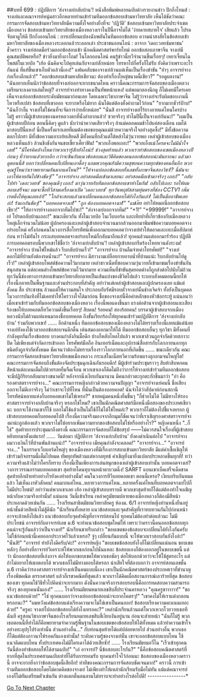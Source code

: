 ##บทที่ 699 : ปฏิบัติการ ‘ส่งจางเย่กลับบ้าน’!
หนังสือพิมพ์หลายฉบับต่างรายงานข่าว
ปักกิ่งไทมส์ : จางเย่และคณาจารย์หนุ่มสาวอีกหลายท่านเข้าร่วมทีมออกข้อสอบเข้ามหาวิทยาลัย เห็นได้ชัดว่าคณะกรรมการจัดสอบเข้ามหาวิทยาลัยมีความตั้งใจอย่างยิ่งที่จะ ‘ปฏิวัติ’ ข้อสอบเข้ามหาวิทยาลัยประจำเขตเมืองหลวง ข้อสอบเข้ามหาวิทยาลัยของเมืองหลวงเราในปีนี้อาจไม่ได้ ‘ง่ายดายสบายใจ’ เสียแล้ว โปรดจับตาดูให้ดี
ปักกิ่งออนไลน์ : การเปลี่ยนแปลงฉับพลันในทีมออกข้อสอบ ความน่าสงสัยในข้อสอบเข้ามหาวิทยาลัยของเมืองหลวงระลอกแล้วระลอกเล่า
ประชาชนออนไลน์ : ลาจาก ‘เดอะวอยซ์มหาชน’ ชั่วคราว จางเย่สอดมือร่วมออกข้อสอบเข้า นักคณิตศาสตร์พาร์ทไทม์ ออกข้อสอบภาษาจีน จางเย่มีคุณสมบัติพอหรือ?
ข่าวยิ่งมายิ่งถาโถม!
ในโลกออนไลน์ คนรู้ข่าวนี้ทวีจำนวนขึ้นเรื่อยๆ!
เหยาเจี้ยนไฉโพสต์ในเวยป๋อ "เฮ้อ ฉันคิดจะไปคุยเล่นกับจางเย่สักหน่อย โทรหาไปกี่ครั้งก็ไม่รับ ยังคิดว่าเพราะอะไรกันแน่ ที่แท้ขึ้นเขาเก็บตัวแล้วนี่เอง!"
แฟนคลับของจางเย่ล้วนแต่เห็นเป็นเรื่องขำขัน
"ฮ่าๆ อาจารย์จางก่อเรื่องอีกแล้ว!"
"ออกข้อสอบเข้ามหาลัยเชียวนะ ต้องทำเรื่องใหญ่ขนาดนี้เชียว?"
"รอดูผลงาน!"
"ฉันอยากเห็นนักว่าข้อสอบที่จางเย่ออกจะยากขนาดไหน คราวนี้คณะกรรมการจัดสอบของเมืองหลวงเตรียมจะลงดาบเล่มใหญ่? อาจารย์จางท่าทางคงเป็นทัพหน้าแหง! แต่พอมาลองนึกดู ก็ไม่เคยมีใครเคยเห็นจางเย่ออกข้อสอบระดับมัธยมมาก่อนเลย โดยเฉพาะวิชาภาษาจีน ไม่รู้ว่าจางเย่จะรับผิดชอบงานนี้ไหวหรือเปล่า ข้อสอบที่เขาออก จะยากหรือไม่ยาก ฉันได้แต่ต้องตั้งคำถามไว้ก่อน"
"ยากมากชัวร์ป้าบ!"
"ฉันก็ว่างั้น จางเย่ไม่ใช่คนที่จะจัดการง่ายสักหน่อย"
"นั่นสิ อาจารย์จางเย่ไร้ยางอายแค่ไหนใครบ้างไม่รู้ คราวนี้ผู้เข้าสอบของนครหลวงตกที่นั่งลำบากแล้ว! ซวยจริงๆ ทำไมปีนี้เป็นจางเย่กันนะ!"
"ผมเป็นผู้เข้าสอบปีก่อน ตอนนี้คิดๆ ดูแล้ว นับว่าน่าหวาดเสียวจริงๆ ถ้าแม่คลอดผมช้าไปแค่สองเดือน ผมได้มาสอบปีนี้แหง! นี่เป็นครั้งแรกเลยที่ผมต้องขอขอบคุณแม่ด้วยความจริงใจอย่างสุดซึ้ง!"
มีทั้งข้อความตลกโปกฮา
มีทั้งข้อความเยาะเย้ยเสียดสี
มีทั้งคนที่กลัวแต่ใต้หล้าไม่วุ่นวายพอ
เหล่าผู้เข้าสอบของเมืองหลวงเห็นแล้ว ล้วนชิงชังกันจนขบเขี้ยวเคี้ยวฟัน!
"พวกเอ็งพอเถอะ!"
"พวกเอ็งแม่*โครตจะไม่มีน้ำใจเลย!"
"มีใครคิดบ้่างไหมว่าพวกเรารู้สึกยังไงน่ะ! ช่วงสุดท้ายแล้ว พวกเราทำข้อสอบของเขตเมืองหลวงปีก่อนๆ ที่ว่ายากแล้วยากอีก กว่าจะชินกับแนวข้อสอบและวิธีคิดของคนออกข้อสอบน่ะมันยากนะ แล้วมาดูตอนนี้สิ บอกว่าเปลี่ยนคนก็เปลี่ยนเอาดื้อๆ แถมพวกคุณยังมีความสุขบนความทุกข์ของคนอื่นอีก พวกคุณรู้ไหมว่าเราพยายามกันมากแค่ไหน?"
"ให้จางเย่ออกข้อสอบทั้งเลขทั้งภาษาจีนสองวิชา!? นี่มันจะเอาให้ตายกันไปข้างชัดๆ!"
"อาจารย์จาง อย่าสอดมือเข้ามาเลยนะ อย่าสอดมือเข้ามาจริงๆ เถอะ!"
"กลับไปทำ ‘เดอะวอยซ์’ ของคุณดีๆ เถอะ! มาวุ่นวายกับทีมออกข้อสอบเขาทำไมกัน! กลับไปเถอะ รอให้ผมสอบเสร็จนะ ผมจะซื้อทีวีสามเครื่องมาเปิด ‘เดอะวอยซ์’ ทุกวันพฤหัสสามทุ่มตรงที่ช่อง CCTV1 เพิ่มเรตติ้งให้คุณเลยเอ้า!"
"ใกล้จะสอบแล้วมาเปลี่ยนคนออกข้อสอบได้ยังไงกันเล่า! ไม่เป็นมืออาชีพเลยอ่ะ! รังแกกันชัดๆ!"
"บอยคอตจางเย่!"
"ถูก ต้องบอยคอตจางเย่!"
"แม่*เอ๊ย อย่าให้หมอนี่ออกข้อสอบเชียว!"
"ให้อาจารย์จางออกจากทีมไปซะ!"
"ส่งจางเย่ออกจากทีม!"
“+1!”
“+99999!”
"อาจารย์จางเย่ โปรดกลับบ้านเถอะ!"
ขณะเดียวกัน ทั้งในเวยป๋อ ในเว็บบอร์ด และเทียปาที่เกี่ยวข้องกับเมืองหลวงใหญ่เล็กจำนวนไม่น้อย ผู้ปกครองและเหล่าผู้เข้าสอบจำนวนมากล้วนออกมาพิมพ์ข้อความบอยคอตจางเย่รอบใหม่ ครั้งก่อนคนในวงการสื่อโทรทัศน์เพิ่งออกมาบอยคอตว่าจางเย่ทำให้ตลาดเละเทะเมื่อสัปดาห์ก่อน ทว่าไม่ทันไร กระแสบอยคอตจางเย่รอบใหม่ก็กลับมาอีกแล้ว! ทุกคนล้วนแต่ออกมาร่ำร้อง ปฏิบัติการบอยคอตรอบนี้พวกเขาใช้ชื่อว่า ‘ส่งจางเย่กลับบ้าน’!
เหล่าผู้เข้าสอบกรีดร้องโหยหวนดังระงม!
"อาจารย์จาง บ้านไฟไหม้แล้ว รีบกลับบ้านเร็ว!"
"อาจารย์จาง บ้านลืมจ่ายค่าโทรศัพท์!"
"จางเย่ ดอกไม้ที่บ้านยังต้องรดน้ำนะ!"
"อาจารย์จาง มีสาวงามเปลือยกายอาบน้ำที่บ้านแน่ะ รีบกลับบ้านไปดูเร็ว!"
เหล่าผู้เข้าสอบโพสต์ข้อความไว้มากมาย เหล่าชาวเน็ตที่ชอบความวุ่นวายก็เข้ามาชมเรื่องขำขันกันสนุกสนาน แต่ละคนต่างโพสต์ข้อความไว้มากมาย ความเห็นที่ขำขันสุดยอดต่างก็ถูกส่งต่อไปนับไม่ถ้วน
ทุกวันนี้ช่องทางการสอบเข้ามหาวิทยาลัยกลายเป็นเส้นแบ่งของชีวิตไปแล้ว ระบอบสังคมตอนนี้ยกให้เรื่องนี้กลายเป็นพื้นฐานและส่วนประกอบที่สำคัญ อย่าว่าแต่เหล่าผู้เข้าสอบและผู้ปกครองเลย แม้แต่สังคม สื่อ ประชาชน ล้วนแต่ให้ความสนใจ ประกอบกับรัศมีรอบตัวจางเย่นั้นช่างเจิดจ้า ทั้งยังเป็นบุคคลในวงการบันเทิงที่ไม่เคยทำให้ใครวางใจได้มาก่อน ชื่อของจางเย่นี้คือคำหลักของหัวข้อกระทู้ แน่นอนว่า เมื่อเขาเข้าร่วมกับทีมออกข้อสอบของเมืองหลวง เรื่องนี้พอแดงขึ้นมา แรงต่อต้านจากผู้เข้าสอบและเสียงร้องขอให้บอยคอตก็ทวีความดังขึ้นเรื่อยๆ!
สิบคน!
ร้อยคน!
สองร้อยคน!
บรรดาผู้เข้าสอบจากเมืองหลวงนับไม่ถ้วนแห่แหนมาลงชื่อบอยคอต ถึงขั้นเรียกร้องให้ทุกคนเข้าร่วมปฏิบัติการ ‘ส่งจางเย่กลับบ้าน’ ร่วมกับพวกเขา!
……
อีกด้านหนึ่ง
ทีมออกข้อสอบของเมืองหลวงไม่ได้ทราบเรื่องนี้เลยแม้แต่น้อย
จางเย่ยังคงใช้เวลาออกข้อสอบจนดึกดื่น เค้นสมองออกมาให้ได้
ทีมออกข้อสอบอื่นๆ ทุกวิชา มีทั้งคนที่กำลังคุยกันเรื่องข้อสอบ บางคนกำลังกินมื้อดึก บ้างก็หลับไหลไปแล้ว พวกเขาล้วนถูกจำกัดด้วยสภาวะปิด ไม่เพียงแต่จำกัดการเข้าออก โทรศัพท์มือถือ อินเทอร์เน็ตและอุปกรณ์สื่อสารกับโลกภายนอกทุกชนิดยังถูกจำกัดทั้งหมด ชัดเจนว่าต้องไม่ทราบเรื่องราวโลกภายนอกที่เกิดขึ้น
……
ขณะเดียวกัน
คณะกรรมการจัดสอบเข้ามหาวิทยาลัยเขตเมืองหลวง
กระแสในเน็ตทวีความร้อนแรงลุกลามจนใหญ่โต!
คณะกรรมการจัดสอบถึงขั้นต้องจัดประชุมฉุกเฉินกันรอบดึก! มีผู้เข้าร่วมประชุมราวๆ สิบห้าสิบหกคน สีหน้าแต่ละคนเต็มไปด้วยรอยยิ้มจืดเจื่อน พวกเขาเองก็คิดไม่ถึงว่าการให้จางเย่เข้าร่วมทีมออกข้อสอบจะมีปฏิกิริยากลับมาแรงขนาดนี้!
หลังจากนิ่งเงียบกันมานาน มีคนกล่าวตะกุกตะกักขึ้นมาว่า "อ่า คือ รองศาสตราจารย์จาง..."
คณะกรรมการหญิงกล่าวด้วยความจนปัญญา "อาจารย์จางเย่คนนี้ ชื่อเสียงออกจะไม่ดีเอาจริงๆ ไม่ว่าเขาจะไปที่ไหน ที่นั่นเป็นต้องบอยคอต! ฉันจำได้ว่าสัปดาห์ก่อนสถานีโทรทัศน์หลายแห่งก็บอยคอตเขาไม่ใช่เหรอ?"
ชายหนุ่มคนหนึ่งยิ้มขื่นๆ "ก็ช่วยไม่ได้ ไม่มีทางให้รองศาสตราจารย์จางกลับบ้านจริงๆ หรอกใช่ไหม? เขาเป็นนักคณิตศาสตร์มือหนึ่งมือสองของประเทศเชียวนะ บอกจะใช้งานเขาก็ใช้ บอกไม่ใช้แล้วเป็นไม่ใช้ก็ไม่ได้ใช่ไหมล่ะ? พวกเราก็ไม่ต้องไปชี้แจงหรอก ผู้เข้าสอบบอยคอตก็บอยคอตไปสิ เรื่องนี้ความจริงมองจากอีกมุมก็ชัดเจนว่าที่เราเชิญรองศาสตราจารย์จางมาน่ะถูกต้องแล้ว พวกเราไม่ใช่อยากเพิ่มความยากของข้อสอบไม่ใช่หรืออย่างไร?"
หญิงคนหนึ่ง "..ก็ใช่"
สุดท้ายการประชุมมาถึงตรงนี้ คณะกรรมการจัดสอบก็ได้ข้อสรุป ——ไม่ควรสนใจเรื่องที่ผู้เข้าสอบหยิบยกมาตั้งแต่แรก!
……
วันต่อมา
ปฏิบัติการ ‘ส่งจางเย่กลับบ้าน’ ยังคงดำเนินต่อไป
"อาจารย์จาง ผมวางเงินไว้ที่บ้านพันล้านแน่ะ!"
"อาจารย์จาง เมียคุณกำลังจะคลอด!"
"อาจารย์จาง..."
"อาจารย์จาง..."
ในบรรดาเว็บบอร์ดใหญ่ๆ ของเมืองหลวงที่มีเรื่องการสอบเข้ามหาวิทยาลัย มีแต่คำเชื้อเชิญให้เข้าร่วมกิจกรรมนี้เต็มไปหมด ทัพทุกทัพล้วนแต่หากลยุทธ์ คำเชิญยิ่งมายิ่งแปลกประหลาดขึ้นทุกที!
ทว่า ความจริงแล้วไม่ว่าใครก็ทราบ เรื่องนี้เป็นเพียงการเล่นสนุกของเหล่าผู้เข้าสอบเท่านั้น บอยคอตจางเย่? วงการวรรณกรรมบอยคอตเขา สุดท้ายโดนทุบจนหน้าตาบวมฉึ่ง! SARFT แบนเขาเบ็ดเสร็จเด็ดขาด สุดท้ายอีกฝ่ายทำอย่างไรยังคงทำอย่างนั้น! คนในวงการทีวีบอยคอตเขา ตอนนี้เหรอ? เงียบกริบกันหมดแล้ว ไม่เห็นเงาหัวสักคน! คนมากแค่ไหน..หลายวงการแค่ไหน..หลายครั้งแค่ไหนที่บอยคอตจางเย่ไปก็ไม่มีประโยชน์! อย่าว่าแต่พวกเขาเลย เฮ้อ เหล่าผู้เข้าสอบทราบดี พวกเขาสุดท้ายก็ได้แต่ต้องทำใจเผชิญหน้ากับความจริงเท่านั้น!
แน่นอน วันนี้เข้าเรียน เหล่าครูมัธยมปลายของเมืองหลวงก็ต้องมีสีหน้าประหลาดด้วยเช่นกัน
……
โรงเรียนสาธิตมัธยมวิทยาลัยครู
ห้องม. 6/1
อาจารย์หญิงท่านหนึ่งยืนอยู่หน้าชั้นด้วยสีหน้าไม่สู้ดีนัก "นักเรียนทั้งหลาย แนวข้อสอบและจุดสำคัญที่เราทบทวนกันไปก่อนหน้า อาจจะล้าหลังไปแล้ว แนวข้อสอบกับจุดสำคัญที่อาจารย์สอนไป ทุกคนไม่ต้องทำต่อแล้วนะ ไม่มีประโยชน์ อาจารย์กับอาจารย์เลข ม.6 จะทำแนวข้อสอบชุดใหม่ให้ เพราะว่าคราวนี้คนออกข้อสอบทุกคนน่าจะรู้กันแล้วว่าเป็นจางเย่!"
นักเรียนชายรีบกล่าว "ขอบเขตของข้อสอบจะเปลี่ยนได้ยังไงกันครับ ไม่ใช่ก่อนหน้านี้เคยออกประกาศไว้แล้วเหรอ? จู่ๆ เปลี่ยนกันแบบนี้ จะให้พวกเราสอบกันยังไงอ่ะ!"
"นั่นสิ!"
"อาจารย์ ทำยังไงดีครับ/ค่ะ!"
อาจารย์หญิง "ขอบเขตข้อสอบยังไงก็ไม่เปลี่ยนแน่นอน ขอบเขตหลักๆ ก็อย่างที่อาจารย์วิเคราะห์ให้พวกเธอก่อนไปนั่นแหละ ข้อสอบเองก็ต้องออกอยู่ในขอบเขตนี้ แต่ว่า นักออกข้อสอบที่เก่งกาจ ต่อให้บอกขอบเขตให้พวกเธอชัดๆ ต่อให้บอกด้วยว่าจะให้ใช้สูตรอะไร แต่ถ้าไม่อยากให้เธอตอบได้ พวกเธอก็ไม่มีทางตอบได้หรอก น่าเสียใจที่ต้องบอกว่า อาจารย์สอนเลขชั้น ม.6 เราคิดว่ารองศาสตราจารย์จางเย่เป็นคนแบบนี้เอง เขาเป็นนักคณิตศาสตร์ของประเทศเราที่ชำนาญเรื่องพีชคณิต ตรรกศาสตร์ แล้วก็เรขาคณิตที่สุดแล้ว พวกเราได้คิดเผื่อสถานการณ์เลวร้ายที่สุด ข้อสอบของเขา ทุกคนใช้วิธีทั่วไปคิดน่าจะยากมาก ดังนั้นความจริงการสอบรอบนี้คือการทดสอบความสามารถจริงๆ ของทุกคนนั่นเอง!"
……
โรงเรียนมัธยมหมายเลขสิบสี่ประจำนครหลวง
"คุณครูขาาาาาา!"
"ขอแนวข้อสอบด้วย!"
"ใช่ ทุกคนบอกว่าจางเย่ออกข้อสอบน่าจะยากโคตรๆ!"
"เขาคงไม่ให้เราแต่งกลอนหรอกนะ?"
"ผมหวังแค่ข้อสอบแต่งเรียงความจะไม่ใช่เขาเป็นคนออก! ข้อสอบเรียงความคะแนนเยอะด้วย!"
"ครูคะ จางเย่ไปออกข้อสอบได้ยังไงเหรอคะ?"
เหล่านักเรียนล้วนแต่โหวกเหวกโวยวายเธอทีฉันที
ครูสอนวิชาภาษาจีนของโรงเรียนหมายเลขสิบสี่เงียบงันอยู่นาน ก่อนจะส่ายหน้า "ฉันก็ไม่รู้ พวกเธอตอนนี้ที่ทำได้ก็คือพยายามจำความรู้พื้นฐานในขอบเขตของข้อสอบให้ได้ทั้งหมด แล้วทำความเข้าใจอย่างทะลุปรุโปร่งเท่านั้น ส่วนอย่างอื่น..." กับท่อนสุดท้ายได้แต่ปล่อยหายไป ส่วนอย่างอื่น พวกเธอก็ได้แต่ต้องภาวนาให้รอดกันเองเท่านั้น! ระดับความรู้ของจางเย่นั้น เขาจะออกข้อสอบแบบไหน ใช้แนวคิดแบบไหน ทั้งประเทศคงไม่มีใครเดาได้ด้วยเสียซ้ำ!
……
โรงเรียนมัธยมอวี๋ไฉ
"เร็วเข้าทุกคน วันนี้ต้องทำข้อสอบให้ได้สามฉบับ!"
"เอ๋ อาจารย์? นี่ข้อสอบอะไรกัน?"
"นี่คือข้อสอบคณิตศาสตร์ที่ยากที่สุดในประเทศสามฉบับเท่าที่ได้รับการยอมรับ ทุกคนทำใจไว้ก่อนนะ ข้อสอบของเมืองหลวงคราวนี้ อาจจะยากยิ่งกว่าข้อสอบชุดนี้เสียอีก! ท่าทีของคณะกรรมการจัดสอบชัดเจนมาก!"
คราวนี้ การเข้าร่วมทีมออกข้อสอบโดยไม่คาดคิดของจางเย่ ไม่เพียงทำให้เหล่านักเรียนรับมือไม่ทัน แม้แต่คณาจารย์เองก็ไม่ทันเตรียมตัวเช่นกัน ต่างแตกตื่นลนลานไม่ทราบจะทำอย่างไรต่อไปดี!
*-*-*-*-*-*-*-*-*-*-*-*-*-*-*-*-*


[Go To Next Chapter]( ./100.md)